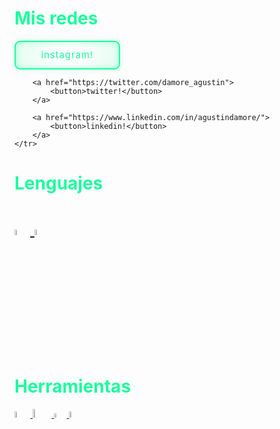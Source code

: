 <h1>
    Mis redes
</h1>
<tabla>
    <tr>
        <a href="https://www.instagram.com/agus_damore/">
            <button>instagram!</button>
        </a>

        <a href="https://twitter.com/damore_agustin">
            <button>twitter!</button>
        </a>

        <a href="https://www.linkedin.com/in/agustindamore/">
            <button>linkedin!</button>
        </a>
    </tr>
</tabla>

<h1>
    Lenguajes
<h1>
<tabla>
    <tr>
        <td ancho="100%">
            <a href="https://github.com/AgustinDAmore">
                <img src="https://upload.wikimedia.org/wikipedia/commons/thumb/c/c3/Python-logo-notext.svg/768px-Python-logo-notext.svg.png" width="5%">
            </a>
        </td>
        <td ancho="100%">
            <a href="https://github.com/AgustinDAmore">
                <img src="https://upload.wikimedia.org/wikipedia/commons/1/18/ISO_C%2B%2B_Logo.svg" width="5%">
            </a>
        </td>
    </tr>
</tabla>

<h1>
    Herramientas
</h1>
<tabla>
    <tr>
        <td ancho="100%">
            <a href="https://github.com/AgustinDAmore">
                <img src="https://upload.wikimedia.org/wikipedia/commons/thumb/3/35/Tux.svg/1200px-Tux.svg.png" width="5%">
            </a>
        </td>
        <td ancho="100%">
            <a href="https://github.com/AgustinDAmore">
                <img src="https://upload.wikimedia.org/wikipedia/commons/thumb/8/87/Arduino_Logo.svg/1280px-Arduino_Logo.svg.png" width="6%">
            </a>
        </td>
        <td ancho="100%">
            <a href="https://github.com/AgustinDAmore">
                <img src="https://upload.wikimedia.org/wikipedia/commons/5/53/OpenCV_Logo_with_text.png" width="4%">
            </a>
        </td>
        <td ancho="100%">
            <a href="https://github.com/AgustinDAmore">
                <img src="https://git-scm.com/images/logos/downloads/Git-Icon-1788C.png" width="5%">
            </a>
        </td>
    </tr>
</tabla>

<style>
h1 {
    color: #1BFD9C;
    display: block;
    margin: center;
}
button {
 --green: #1BFD9C;
 font-size: 15px;
 padding: 0.7em 2.7em;
 letter-spacing: 0.06em;
 position: relative;
 font-family: inherit;
 border-radius: 0.6em;
 overflow: hidden;
 transition: all 0.3s;
 line-height: 1.4em;
 border: 2px solid var(--green);
 background: linear-gradient(to right, rgba(27, 253, 156, 0.1) 1%, transparent 40%,transparent 60% , rgba(27, 253, 156, 0.1) 100%);
 color: var(--green);
 box-shadow: inset 0 0 10px rgba(27, 253, 156, 0.4), 0 0 9px 3px rgba(27, 253, 156, 0.1);
}

button:hover {
 color: #82ffc9;
 box-shadow: inset 0 0 10px rgba(27, 253, 156, 0.6), 0 0 9px 3px rgba(27, 253, 156, 0.2);
}

button:before {
 content: "";
 position: absolute;
 left: -4em;
 width: 4em;
 height: 100%;
 top: 0;
 transition: transform .4s ease-in-out;
 background: linear-gradient(to right, transparent 1%, rgba(27, 253, 156, 0.1) 40%,rgba(27, 253, 156, 0.1) 60% , transparent 100%);
}

button:hover:before {
 transform: translateX(15em);
}
</style>
